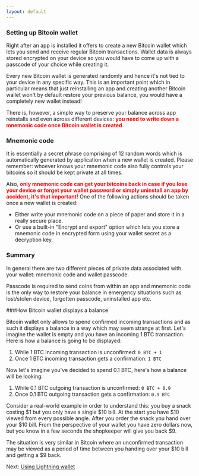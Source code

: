 ```yaml
---
layout: default
---
```


### [](#setting-up-bitcoin-wallet)Setting up Bitcoin wallet

Right after an app is installed it offers to create a new Bitcoin wallet which lets you send and receive regular Bitcoin transactions. Wallet data is always stored encrypted on your device so you would have to come up with a passcode of your choice while creating it.

Every new Bitcoin wallet is generated randomly and hence it's not tied to your device in any specific way. This is an important point which in particular means that just reinstalling an app and creating another Bitcoin wallet won't by default restore your previous balance, you would have a completely new wallet instead!

There is, however, a simple way to preserve your balance across app reinstalls and even across different devices: <strong><font color="red">you need to write down a mnemonic code once Bitcoin wallet is created</font></strong>.

### [](#mnemonic-code)Mnemonic code

It is essentially a secret phrase comprising of 12 random words which is automatically generated by application when a new wallet is created. Please remember: whoever knows your mnemonic code also fully controls your bitcoins so it should be kept private at all times.

Also, <strong><font color="red">only mnemonic code can get your bitcoins back in case if you lose your device or forget your wallet password or simply uninstall an app by accident, it's that important!</font></strong> One of the following actions should be taken once a new wallet is created:

- Either write your mnemonic code on a piece of paper and store it in a really secure place.
- Or use a built-in "Encrypt and export" option which lets you store a mnemonic code in encrypted form using your wallet secret as a decryption key.

### [](#summary)Summary

In general there are two different pieces of private data associated with your wallet: mnemonic code and wallet passcode. 

Passcode is required to send coins from within an app and mnemonic code is the only way to restore your balance in emergency situations such as lost/stolen device, forgotten passcode, uninstalled app etc.

###[](how-bitcoin-wallet-displays-balance)How Bitcoin wallet displays a balance

Bitcoin wallet only allows to spend confirmed incoming transactions and as such it displays a balance in a way which may seem strange at first. Let's imagine the wallet is empty and you have an incoming 1 BTC transaction. Here is how a balance is going to be displayed:

1. While 1 BTC incoming transaction is unconfirmed: `0 BTC + 1`
2. Once 1 BTC incoming transaction gets a confirmation: `1 BTC`

Now let's imagine you've decided to spend 0.1 BTC, here's how a balance will be looking:

1. While 0.1 BTC outgoing transaction is unconfirmed: `0 BTC + 0.9`
2. Once 0.1 BTC outgoing transaction gets a confirmation: `0.9 BTC`

Consider a real-world example in order to understand this: you buy a snack costing $1 but you only have a single $10 bill. At the start you have $10 viewed from every possible angle. After you order the snack you hand over your $10 bill. From the perspective of your wallet you have zero dollars now, but you know in a few seconds the shopkeeper will give you back $9. 

The situation is very similar in Bitcoin where an unconfirmed transaction may be viewed as a period of time between you handing over your $10 bill and getting a $9 back.

Next: [Using Lightning wallet](http://lightning-wallet.com/using-lightning-wallet.html#using-lightning-wallet)
